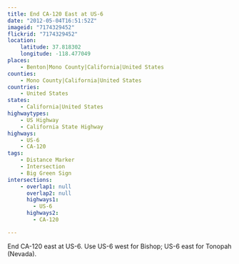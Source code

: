 ```yaml
---
title: End CA-120 East at US-6
date: "2012-05-04T16:51:52Z"
imageid: "7174329452"
flickrid: "7174329452"
location:
    latitude: 37.818302
    longitude: -118.477049
places:
    - Benton|Mono County|California|United States
counties:
    - Mono County|California|United States
countries:
    - United States
states:
    - California|United States
highwaytypes:
    - US Highway
    - California State Highway
highways:
    - US-6
    - CA-120
tags:
    - Distance Marker
    - Intersection
    - Big Green Sign
intersections:
    - overlap1: null
      overlap2: null
      highways1:
        - US-6
      highways2:
        - CA-120

---
```

End CA-120 east at US-6.  Use US-6 west for Bishop; US-6 east for Tonopah (Nevada).